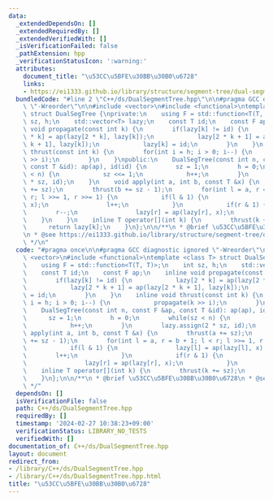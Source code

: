 ```yaml
---
data:
  _extendedDependsOn: []
  _extendedRequiredBy: []
  _extendedVerifiedWith: []
  _isVerificationFailed: false
  _pathExtension: hpp
  _verificationStatusIcon: ':warning:'
  attributes:
    document_title: "\u53CC\u5BFE\u30BB\u30B0\u6728"
    links:
    - https://ei1333.github.io/library/structure/segment-tree/dual-segment-tree.hpp
  bundledCode: "#line 2 \"C++/ds/DualSegmentTree.hpp\"\n\n#pragma GCC diagnostic ignored\
    \ \"-Wreorder\"\n\n#include <vector>\n#include <functional>\ntemplate <class T>\
    \ struct DualSegTree {\nprivate:\n    using F = std::function<T(T, T)>;\n    int\
    \ sz, h;\n    std::vector<T> lazy;\n    const T id;\n    const F ap;\n    inline\
    \ void propagate(const int k) {\n        if(lazy[k] != id) {\n            lazy[2\
    \ * k] = ap(lazy[2 * k], lazy[k]);\n            lazy[2 * k + 1] = ap(lazy[2 *\
    \ k + 1], lazy[k]);\n            lazy[k] = id;\n        }\n    }\n    inline void\
    \ thrust(const int k) {\n        for(int i = h; i > 0; i--) {\n            propagate(k\
    \ >> i);\n        }\n    }\npublic:\n    DualSegTree(const int n, const F &ap,\
    \ const T &id): ap(ap), id(id) {\n        sz = 1;\n        h = 0;\n        while(sz\
    \ < n) {\n            sz <<= 1;\n            h++;\n        }\n        lazy.assign(2\
    \ * sz, id);\n    }\n    void apply(int a, int b, const T &x) {\n        thrust(a\
    \ += sz);\n        thrust(b += sz - 1);\n        for(int l = a, r = b + 1; l <\
    \ r; l >>= 1, r >>= 1) {\n            if(l & 1) {\n                lazy[l] = ap(lazy[l],\
    \ x);\n                l++;\n            }\n            if(r & 1) {\n        \
    \        r--;\n                lazy[r] = ap(lazy[r], x);\n            }\n    \
    \    }\n    }\n    inline T operator[](int k) {\n        thrust(k += sz);\n  \
    \      return lazy[k];\n    }\n};\n\n/**\n * @brief \u53CC\u5BFE\u30BB\u30B0\u6728\
    \n * @see https://ei1333.github.io/library/structure/segment-tree/dual-segment-tree.hpp\n\
    \ */\n"
  code: "#pragma once\n\n#pragma GCC diagnostic ignored \"-Wreorder\"\n\n#include\
    \ <vector>\n#include <functional>\ntemplate <class T> struct DualSegTree {\nprivate:\n\
    \    using F = std::function<T(T, T)>;\n    int sz, h;\n    std::vector<T> lazy;\n\
    \    const T id;\n    const F ap;\n    inline void propagate(const int k) {\n\
    \        if(lazy[k] != id) {\n            lazy[2 * k] = ap(lazy[2 * k], lazy[k]);\n\
    \            lazy[2 * k + 1] = ap(lazy[2 * k + 1], lazy[k]);\n            lazy[k]\
    \ = id;\n        }\n    }\n    inline void thrust(const int k) {\n        for(int\
    \ i = h; i > 0; i--) {\n            propagate(k >> i);\n        }\n    }\npublic:\n\
    \    DualSegTree(const int n, const F &ap, const T &id): ap(ap), id(id) {\n  \
    \      sz = 1;\n        h = 0;\n        while(sz < n) {\n            sz <<= 1;\n\
    \            h++;\n        }\n        lazy.assign(2 * sz, id);\n    }\n    void\
    \ apply(int a, int b, const T &x) {\n        thrust(a += sz);\n        thrust(b\
    \ += sz - 1);\n        for(int l = a, r = b + 1; l < r; l >>= 1, r >>= 1) {\n\
    \            if(l & 1) {\n                lazy[l] = ap(lazy[l], x);\n        \
    \        l++;\n            }\n            if(r & 1) {\n                r--;\n\
    \                lazy[r] = ap(lazy[r], x);\n            }\n        }\n    }\n\
    \    inline T operator[](int k) {\n        thrust(k += sz);\n        return lazy[k];\n\
    \    }\n};\n\n/**\n * @brief \u53CC\u5BFE\u30BB\u30B0\u6728\n * @see https://ei1333.github.io/library/structure/segment-tree/dual-segment-tree.hpp\n\
    \ */"
  dependsOn: []
  isVerificationFile: false
  path: C++/ds/DualSegmentTree.hpp
  requiredBy: []
  timestamp: '2024-02-27 10:38:23+09:00'
  verificationStatus: LIBRARY_NO_TESTS
  verifiedWith: []
documentation_of: C++/ds/DualSegmentTree.hpp
layout: document
redirect_from:
- /library/C++/ds/DualSegmentTree.hpp
- /library/C++/ds/DualSegmentTree.hpp.html
title: "\u53CC\u5BFE\u30BB\u30B0\u6728"
---
```

